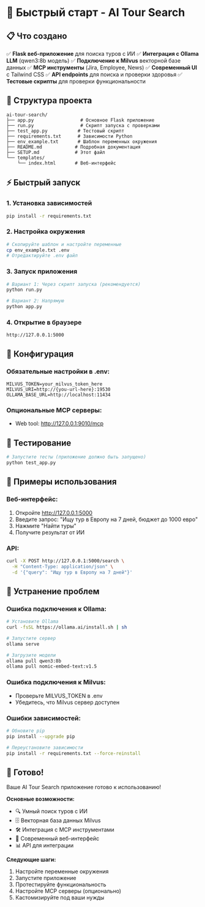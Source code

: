# 🚀 Быстрый старт - AI Tour Search

## 📋 Что создано

✅ **Flask веб-приложение** для поиска туров с ИИ
✅ **Интеграция с Ollama LLM** (qwen3:8b модель)
✅ **Подключение к Milvus** векторной базе данных
✅ **MCP инструменты** (Jira, Employee, News)
✅ **Современный UI** с Tailwind CSS
✅ **API endpoints** для поиска и проверки здоровья
✅ **Тестовые скрипты** для проверки функциональности

## 🎯 Структура проекта

```
ai-tour-search/
├── app.py                 # Основное Flask приложение
├── run.py                 # Скрипт запуска с проверками
├── test_app.py           # Тестовый скрипт
├── requirements.txt      # Зависимости Python
├── env_example.txt       # Шаблон переменных окружения
├── README.md            # Подробная документация
├── SETUP.md             # Этот файл
└── templates/
    └── index.html       # Веб-интерфейс
```

## ⚡ Быстрый запуск

### 1. Установка зависимостей
```bash
pip install -r requirements.txt
```

### 2. Настройка окружения
```bash
# Скопируйте шаблон и настройте переменные
cp env_example.txt .env
# Отредактируйте .env файл
```

### 3. Запуск приложения
```bash
# Вариант 1: Через скрипт запуска (рекомендуется)
python run.py

# Вариант 2: Напрямую
python app.py
```

### 4. Открытие в браузере
```
http://127.0.0.1:5000
```

## 🔧 Конфигурация

### Обязательные настройки в .env:
```env
MILVUS_TOKEN=your_milvus_token_here
MILVUS_URI=http://{you-url-here}:19530
OLLAMA_BASE_URL=http://localhost:11434
```

### Опциональные MCP серверы:
- Web tool: http://127.0.0.1:9010/mcp

## 🧪 Тестирование

```bash
# Запустите тесты (приложение должно быть запущено)
python test_app.py
```

## 📝 Примеры использования

### Веб-интерфейс:
1. Откройте http://127.0.0.1:5000
2. Введите запрос: "Ищу тур в Европу на 7 дней, бюджет до 1000 евро"
3. Нажмите "Найти туры"
4. Получите результат от ИИ

### API:
```bash
curl -X POST http://127.0.0.1:5000/search \
  -H "Content-Type: application/json" \
  -d '{"query": "Ищу тур в Европу на 7 дней"}'
```

## 🐛 Устранение проблем

### Ошибка подключения к Ollama:
```bash
# Установите Ollama
curl -fsSL https://ollama.ai/install.sh | sh

# Запустите сервер
ollama serve

# Загрузите модели
ollama pull qwen3:8b
ollama pull nomic-embed-text:v1.5
```

### Ошибка подключения к Milvus:
- Проверьте MILVUS_TOKEN в .env
- Убедитесь, что Milvus сервер доступен

### Ошибки зависимостей:
```bash
# Обновите pip
pip install --upgrade pip

# Переустановите зависимости
pip install -r requirements.txt --force-reinstall
```

## 🎉 Готово!

Ваше AI Tour Search приложение готово к использованию! 

**Основные возможности:**
- 🔍 Умный поиск туров с ИИ
- 🗄️ Векторная база данных Milvus
- 🛠️ Интеграция с MCP инструментами
- 🎨 Современный веб-интерфейс
- 📊 API для интеграции

**Следующие шаги:**
1. Настройте переменные окружения
2. Запустите приложение
3. Протестируйте функциональность
4. Настройте MCP серверы (опционально)
5. Кастомизируйте под ваши нужды 